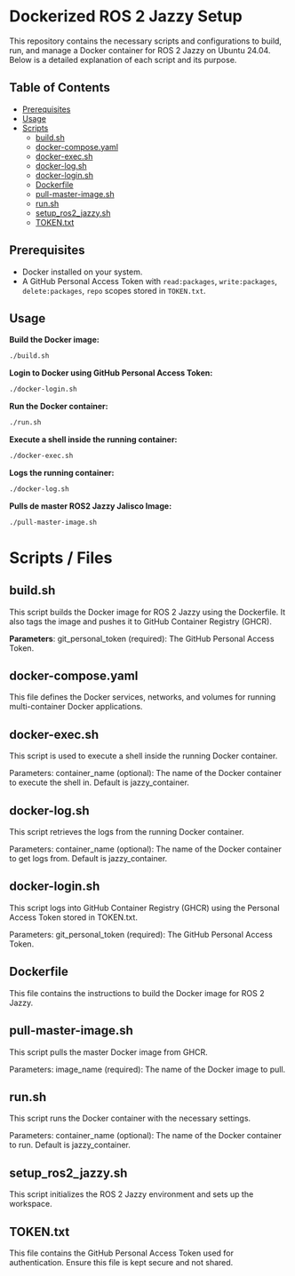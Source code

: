 # Dockerized ROS 2 Jazzy Setup

This repository contains the necessary scripts and configurations to build, run, and manage a Docker container for ROS 2 Jazzy on Ubuntu 24.04. Below is a detailed explanation of each script and its purpose.

## Table of Contents
- [Prerequisites](#prerequisites)
- [Usage](#usage)
- [Scripts](#scripts)
  - [build.sh](#build-sh)
  - [docker-compose.yaml](#docker-composeyaml)
  - [docker-exec.sh](#docker-execsh)
  - [docker-log.sh](#docker-logsh)
  - [docker-login.sh](#docker-loginsh)
  - [Dockerfile](#dockerfile)
  - [pull-master-image.sh](#pull-master-imagesh)
  - [run.sh](#runsh)
  - [setup_ros2_jazzy.sh](#setup_ros2_jazzysh)
  - [TOKEN.txt](#tokentxt)

## Prerequisites
- Docker installed on your system.
- A GitHub Personal Access Token with `read:packages`, `write:packages`, `delete:packages`, `repo` scopes stored in `TOKEN.txt`.

## Usage
**Build the Docker image:**
   ```bash
   ./build.sh
   ```
**Login to Docker using GitHub Personal Access Token:**
   ```bash
   ./docker-login.sh
   ```
**Run the Docker container:**
   ```bash
   ./run.sh
   ```
**Execute a shell inside the running container:**
   ```bash
   ./docker-exec.sh
   ```
**Logs the running container:**
   ```bash
   ./docker-log.sh
   ```
**Pulls de master ROS2 Jazzy Jalisco Image:**
   ```bash
   ./pull-master-image.sh
   ```

# Scripts / Files
## build.sh
<a name="build-sh"></a>
This script builds the Docker image for ROS 2 Jazzy using the Dockerfile. It also tags the image and pushes it to GitHub Container Registry (GHCR).

**Parameters**:
git_personal_token (required): The GitHub Personal Access Token.

## docker-compose.yaml
<a name="docker-composeyaml"></a>
This file defines the Docker services, networks, and volumes for running multi-container Docker applications.

## docker-exec.sh
<a name="docker-execsh"></a>
This script is used to execute a shell inside the running Docker container.

Parameters:
container_name (optional): The name of the Docker container to execute the shell in. Default is jazzy_container.

## docker-log.sh
<a name="docker-logsh"></a>
This script retrieves the logs from the running Docker container.

Parameters:
container_name (optional): The name of the Docker container to get logs from. Default is jazzy_container.

## docker-login.sh
<a name="docker-loginsh"></a>
This script logs into GitHub Container Registry (GHCR) using the Personal Access Token stored in TOKEN.txt.

Parameters:
git_personal_token (required): The GitHub Personal Access Token.

## Dockerfile
<a name="dockerfile"></a>
This file contains the instructions to build the Docker image for ROS 2 Jazzy.

## pull-master-image.sh
<a name="pull-master-imagesh"></a>
This script pulls the master Docker image from GHCR.

Parameters:
image_name (required): The name of the Docker image to pull.

## run.sh
<a name="runsh"></a>
This script runs the Docker container with the necessary settings.

Parameters:
container_name (optional): The name of the Docker container to run. Default is jazzy_container.

## setup_ros2_jazzy.sh
<a name="setup_ros2_jazzysh"></a>
This script initializes the ROS 2 Jazzy environment and sets up the workspace.

## TOKEN.txt
<a name="tokentxt"></a>
This file contains the GitHub Personal Access Token used for authentication. Ensure this file is kept secure and not shared.
